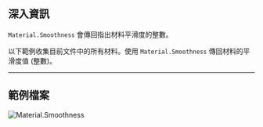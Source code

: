## 深入資訊
`Material.Smoothness` 會傳回指出材料平滑度的整數。

以下範例收集目前文件中的所有材料。使用 `Material.Smoothness` 傳回材料的平滑度值 (整數)。
___
## 範例檔案

![Material.Smoothness](./Revit.Elements.Material.Smoothness_img.jpg)
